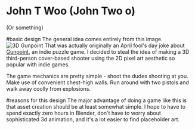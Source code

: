 John T Woo (John Two o)
=======================
(Or something)

#basic design
The general idea comes entirely from this image.
![3D Gunpoint](https://github.com/CarlQLange/johntwoo/blob/master/design/3dgunpoint.jpg?raw=true)
That was actually originally an April fool's day joke about [Gunpoint](http://gunpointgame.com), an indie puzzle game. I decided to steal the idea of making a 3D third-person cover-based shooter using the 2D pixel art aesthetic so popular with indie games.

The game mechanics are pretty simple - shoot the dudes shooting at you. Make use of convenient chest-high walls. Run around with two pistols and walk away coolly from explosions.

#reasons for this design
The major advantage of doing a game like this is that asset creation should be at least somewhat simple. I hope to have to spend exactly zero hours in Blender, don't have to worry about sophisticated 3d animation, and it's a lot easier to find placeholder art.
